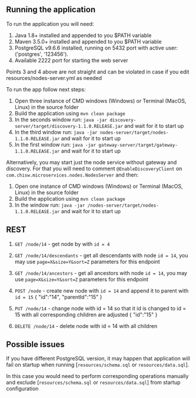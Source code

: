 ## Running the application

To run the application you will need: 

1. Java 1.8+ installed and appended to you $PATH variable
2. Maven 3.5.0+ installed and appended to you $PATH variable
3. PostgreSQL v9.6.6 installed, running on 5432 port with active user:('postgres', '123456').
4. Available 2222 port for starting the web server

Points 3 and 4 above are not straight and can be violated in case if you edit resources/nodes-server.yml as needed

To run the app follow next steps:

 1. Open three instance of CMD windows (Windows) or Terminal (MacOS, Linux) in the source folder
 2. Build the application using `mvn clean package`
 3. In the seconds window run: `java -jar discovery-server/target/discovery-1.1.0.RELEASE.jar` and wait for it to start up
 4. In the third window run: `java -jar nodes-server/target/nodes-1.1.0.RELEASE.jar` and wait for it to start up
 5. In the first window run: `java -jar gateway-server/target/gateway-1.1.0.RELEASE.jar` and wait for it to start up

 
 Alternatively, you may start just the node service without gateway and discovery. For that you will need to comment
 `@EnableDiscoveryClient` on `com.chisw.microservices.nodes.NodesServer` and then:
 
  1. Open one instance of CMD windows (Windows) or Terminal (MacOS, Linux) in the source folder
  2. Build the application using `mvn clean package`
  3. In the window run: `java -jar /nodes-server/target/nodes-1.1.0.RELEASE.jar` and wait for it to start up
 
 
 ## REST
 
 1. `GET /node/14`     -   get node by with `id = 4` 
 
 2. `GET /node/14/descendants` - get all descendants with node `id = 14`, you may use `page=X&size=Y&sort=Z` parameters for this endpoint
 
 3. `GET /node/14/ancestors` - get all ancestors with node `id = 14`, you may use `page=X&size=Y&sort=Z` parameters for this endpoint

 4. `POST /node`       -   create new node with `id = 14` and append it to parent with `id = 15`
      {
      "id":"14",
      "parentId":"15"
      }
      
 5. `PUT /node/14`      -   change node with id = 14 so that it id is changed to id = 15 with all corresponding children are adjusted
       {
       "id":"15"
       }
        
 6. `DELETE /node/14`      -   delete node with id = 14 with all children


## Possible issues


If you have different PostgreSQL version, it may happen that application will fail on startup when running [`resources/schema.sql` or `resources/data.sql`].

In this case you would need to perform corresponding operations manually and exclude [`resources/schema.sql` or `resources/data.sql`] 
from startup configuration
 
